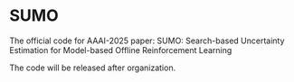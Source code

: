 # SUMO
The official code for AAAI-2025 paper: SUMO: Search-based Uncertainty Estimation for Model-based Offline Reinforcement Learning

The code will be released after organization.

